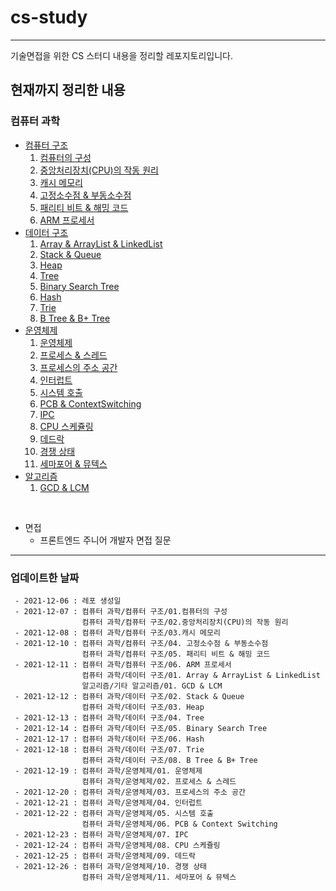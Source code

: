 # cs-study
***

기술면접을 위한 CS 스터디 내용을 정리할 레포지토리입니다.

## 현재까지 정리한 내용

### 컴퓨터 과학

+ [컴퓨터 구조](https://github.com/Suppplier/cs-study/tree/main/%EC%BB%B4%ED%93%A8%ED%84%B0%20%EA%B3%BC%ED%95%99/%EC%BB%B4%ED%93%A8%ED%84%B0%20%EA%B5%AC%EC%A1%B0)
    1. [컴퓨터의 구성](https://github.com/Suppplier/cs-study/blob/668bc0e14896546f318520ad54b705a2aa83f5da/%EC%BB%B4%ED%93%A8%ED%84%B0%20%EA%B3%BC%ED%95%99/%EC%BB%B4%ED%93%A8%ED%84%B0%20%EA%B5%AC%EC%A1%B0/01.%20%EC%BB%B4%ED%93%A8%ED%84%B0%EC%9D%98%20%EA%B5%AC%EC%84%B1.md)
    2. [중앙처리장치(CPU)의 작동 원리](https://github.com/Suppplier/cs-study/blob/668bc0e14896546f318520ad54b705a2aa83f5da/%EC%BB%B4%ED%93%A8%ED%84%B0%20%EA%B3%BC%ED%95%99/%EC%BB%B4%ED%93%A8%ED%84%B0%20%EA%B5%AC%EC%A1%B0/02.%20%EC%A4%91%EC%95%99%EC%B2%98%EB%A6%AC%EC%9E%A5%EC%B9%98(CPU)%EC%9D%98%20%EC%9E%91%EB%8F%99%20%EC%9B%90%EB%A6%AC.md)
    3. [캐시 메모리](https://github.com/Suppplier/cs-study/blob/668bc0e14896546f318520ad54b705a2aa83f5da/%EC%BB%B4%ED%93%A8%ED%84%B0%20%EA%B3%BC%ED%95%99/%EC%BB%B4%ED%93%A8%ED%84%B0%20%EA%B5%AC%EC%A1%B0/03.%20%EC%BA%90%EC%8B%9C%20%EB%A9%94%EB%AA%A8%EB%A6%AC.md)
    4. [고정소수점 & 부동소수점](https://github.com/Suppplier/cs-study/blob/668bc0e14896546f318520ad54b705a2aa83f5da/%EC%BB%B4%ED%93%A8%ED%84%B0%20%EA%B3%BC%ED%95%99/%EC%BB%B4%ED%93%A8%ED%84%B0%20%EA%B5%AC%EC%A1%B0/04.%20%EA%B3%A0%EC%A0%95%EC%86%8C%EC%88%98%EC%A0%90%20&%20%EB%B6%80%EB%8F%99%EC%86%8C%EC%88%98%EC%A0%90.md)
    5. [패리티 비트 & 해밍 코드](https://github.com/Suppplier/cs-study/blob/668bc0e14896546f318520ad54b705a2aa83f5da/%EC%BB%B4%ED%93%A8%ED%84%B0%20%EA%B3%BC%ED%95%99/%EC%BB%B4%ED%93%A8%ED%84%B0%20%EA%B5%AC%EC%A1%B0/05.%20%ED%8C%A8%EB%A6%AC%ED%8B%B0%20%EB%B9%84%ED%8A%B8%20&%20%ED%95%B4%EB%B0%8D%20%EC%BD%94%EB%93%9C.md)
    6. [ARM 프로세서](https://github.com/Suppplier/cs-study/blob/668bc0e14896546f318520ad54b705a2aa83f5da/%EC%BB%B4%ED%93%A8%ED%84%B0%20%EA%B3%BC%ED%95%99/%EC%BB%B4%ED%93%A8%ED%84%B0%20%EA%B5%AC%EC%A1%B0/06.%20ARM%20%ED%94%84%EB%A1%9C%EC%84%B8%EC%84%9C.md)
+ [데이터 구조](https://github.com/Suppplier/cs-study/tree/main/%EC%BB%B4%ED%93%A8%ED%84%B0%20%EA%B3%BC%ED%95%99/%EB%8D%B0%EC%9D%B4%ED%84%B0%20%EA%B5%AC%EC%A1%B0)
    1. [Array & ArrayList & LinkedList](https://github.com/Suppplier/cs-study/blob/main/%EC%BB%B4%ED%93%A8%ED%84%B0%20%EA%B3%BC%ED%95%99/%EB%8D%B0%EC%9D%B4%ED%84%B0%20%EA%B5%AC%EC%A1%B0/01.%20Array%20%26%20ArrayList%20%26%20LinkedList.md)
    2. [Stack & Queue](https://github.com/Suppplier/cs-study/blob/main/%EC%BB%B4%ED%93%A8%ED%84%B0%20%EA%B3%BC%ED%95%99/%EB%8D%B0%EC%9D%B4%ED%84%B0%20%EA%B5%AC%EC%A1%B0/02.%20Stack%20%26%20Queue.md)
    3. [Heap](https://github.com/Suppplier/cs-study/blob/main/%EC%BB%B4%ED%93%A8%ED%84%B0%20%EA%B3%BC%ED%95%99/%EB%8D%B0%EC%9D%B4%ED%84%B0%20%EA%B5%AC%EC%A1%B0/03.%20Heap.md)
    4. [Tree](https://github.com/Suppplier/cs-study/blob/main/%EC%BB%B4%ED%93%A8%ED%84%B0%20%EA%B3%BC%ED%95%99/%EB%8D%B0%EC%9D%B4%ED%84%B0%20%EA%B5%AC%EC%A1%B0/04.%20Tree.md)
    5. [Binary Search Tree](https://github.com/Suppplier/cs-study/blob/main/%EC%BB%B4%ED%93%A8%ED%84%B0%20%EA%B3%BC%ED%95%99/%EB%8D%B0%EC%9D%B4%ED%84%B0%20%EA%B5%AC%EC%A1%B0/05.%20Binary%20Search%20Tree.md)
    6. [Hash](https://github.com/Suppplier/cs-study/blob/main/%EC%BB%B4%ED%93%A8%ED%84%B0%20%EA%B3%BC%ED%95%99/%EB%8D%B0%EC%9D%B4%ED%84%B0%20%EA%B5%AC%EC%A1%B0/06.%20Hash.md)
    7. [Trie](https://github.com/Suppplier/cs-study/blob/main/%EC%BB%B4%ED%93%A8%ED%84%B0%20%EA%B3%BC%ED%95%99/%EB%8D%B0%EC%9D%B4%ED%84%B0%20%EA%B5%AC%EC%A1%B0/07.%20Trie.md)
    8. [B Tree & B+ Tree](https://github.com/Suppplier/cs-study/blob/main/%EC%BB%B4%ED%93%A8%ED%84%B0%20%EA%B3%BC%ED%95%99/%EB%8D%B0%EC%9D%B4%ED%84%B0%20%EA%B5%AC%EC%A1%B0/08.%20B%20Tree%20%26%20B%2B%20Tree.md)
+ [운영체제](https://github.com/Suppplier/cs-study/tree/main/%EC%BB%B4%ED%93%A8%ED%84%B0%20%EA%B3%BC%ED%95%99/%EC%9A%B4%EC%98%81%EC%B2%B4%EC%A0%9C)
    1. [운영체제](https://github.com/Suppplier/cs-study/blob/8cbe22d211f78356e17d7f9d69a3bfe0d2a26da6/%EC%BB%B4%ED%93%A8%ED%84%B0%20%EA%B3%BC%ED%95%99/%EC%9A%B4%EC%98%81%EC%B2%B4%EC%A0%9C/01.%20%EC%9A%B4%EC%98%81%EC%B2%B4%EC%A0%9C.md)
    2. [프로세스 & 스레드](https://github.com/Suppplier/cs-study/blob/9bfc9317f53ebb9824be9bd9bcdb4ea26680663b/%EC%BB%B4%ED%93%A8%ED%84%B0%20%EA%B3%BC%ED%95%99/%EC%9A%B4%EC%98%81%EC%B2%B4%EC%A0%9C/02.%20%ED%94%84%EB%A1%9C%EC%84%B8%EC%8A%A4%20&%20%EC%8A%A4%EB%A0%88%EB%93%9C.md)
    3. [프로세스의 주소 공간](https://github.com/Suppplier/cs-study/blob/91c5ae30aaaf291a8335967653bf92a499893b92/%EC%BB%B4%ED%93%A8%ED%84%B0%20%EA%B3%BC%ED%95%99/%EC%9A%B4%EC%98%81%EC%B2%B4%EC%A0%9C/03.%20%ED%94%84%EB%A1%9C%EC%84%B8%EC%8A%A4%EC%9D%98%20%EC%A3%BC%EC%86%8C%20%EA%B3%B5%EA%B0%84.md)
    4. [인터럽트](https://github.com/Suppplier/cs-study/blob/e4377b786d575839ffc8e4f38583b21daca31726/%EC%BB%B4%ED%93%A8%ED%84%B0%20%EA%B3%BC%ED%95%99/%EC%9A%B4%EC%98%81%EC%B2%B4%EC%A0%9C/04.%20%EC%9D%B8%ED%84%B0%EB%9F%BD%ED%8A%B8.md)
    5. [시스템 호출](https://github.com/Suppplier/cs-study/blob/8bcbf9673f87729bd390bc75ff3b2e197b3b9e5e/%EC%BB%B4%ED%93%A8%ED%84%B0%20%EA%B3%BC%ED%95%99/%EC%9A%B4%EC%98%81%EC%B2%B4%EC%A0%9C/05.%20%EC%8B%9C%EC%8A%A4%ED%85%9C%20%ED%98%B8%EC%B6%9C.md)
    6. [PCB & ContextSwitching](https://github.com/Suppplier/cs-study/blob/2abc9ee5aff71074003a5659dca3dcb19f928862/%EC%BB%B4%ED%93%A8%ED%84%B0%20%EA%B3%BC%ED%95%99/%EC%9A%B4%EC%98%81%EC%B2%B4%EC%A0%9C/06.%20PCB%20&%20Context%20Switching.md)
    7. [IPC](https://github.com/Suppplier/cs-study/blob/f7505d7a76cee59fd75c194a39eeda881e2da631/%EC%BB%B4%ED%93%A8%ED%84%B0%20%EA%B3%BC%ED%95%99/%EC%9A%B4%EC%98%81%EC%B2%B4%EC%A0%9C/07.%20IPC.md)
    8. [CPU 스케쥴링](https://github.com/Suppplier/cs-study/blob/90e0f9beb3fbbabd4651445520b2ac536a0e2785/%EC%BB%B4%ED%93%A8%ED%84%B0%20%EA%B3%BC%ED%95%99/%EC%9A%B4%EC%98%81%EC%B2%B4%EC%A0%9C/08.%20CPU%20%EC%8A%A4%EC%BC%80%EC%A5%B4%EB%A7%81.md)
    9. [데드락](https://github.com/Suppplier/cs-study/blob/0cc108a123bb5f0c5444ffc7d388dc93989d81c9/%EC%BB%B4%ED%93%A8%ED%84%B0%20%EA%B3%BC%ED%95%99/%EC%9A%B4%EC%98%81%EC%B2%B4%EC%A0%9C/09.%20%EB%8D%B0%EB%93%9C%EB%9D%BD.md)
    10. [경쟁 상태](https://github.com/Suppplier/cs-study/blob/02feaefe3703678b3425a9db3ca20fa58002f381/%EC%BB%B4%ED%93%A8%ED%84%B0%20%EA%B3%BC%ED%95%99/%EC%9A%B4%EC%98%81%EC%B2%B4%EC%A0%9C/10.%20%EA%B2%BD%EC%9F%81%20%EC%83%81%ED%83%9C.md)
    11. [세마포어 & 뮤텍스](https://github.com/Suppplier/cs-study/blob/6c6add6ce4b17f3ccdf29dde4fd767395deaab71/%EC%BB%B4%ED%93%A8%ED%84%B0%20%EA%B3%BC%ED%95%99/%EC%9A%B4%EC%98%81%EC%B2%B4%EC%A0%9C/11.%20%EC%84%B8%EB%A7%88%ED%8F%AC%EC%96%B4%20&%20%EB%AE%A4%ED%85%8D%EC%8A%A4.md)
+ [알고리즘](https://github.com/Suppplier/cs-study/tree/main/%EC%BB%B4%ED%93%A8%ED%84%B0%20%EA%B3%BC%ED%95%99/%EC%95%8C%EA%B3%A0%EB%A6%AC%EC%A6%98/%EA%B8%B0%ED%83%80%20%EC%95%8C%EA%B3%A0%EB%A6%AC%EC%A6%98)
    1. [GCD & LCM](https://github.com/Suppplier/cs-study/blob/8cbe22d211f78356e17d7f9d69a3bfe0d2a26da6/%EC%BB%B4%ED%93%A8%ED%84%B0%20%EA%B3%BC%ED%95%99/%EC%95%8C%EA%B3%A0%EB%A6%AC%EC%A6%98/%EA%B8%B0%ED%83%80%20%EC%95%8C%EA%B3%A0%EB%A6%AC%EC%A6%98/01.%20GCD%20&%20LCM.md)

<br>

+ 면접
    - 프론트엔드 주니어 개발자 면접 질문

***





### 업데이트한 날짜
```
 - 2021-12-06 : 레포 생성일
 - 2021-12-07 : 컴퓨터 과학/컴퓨터 구조/01.컴퓨터의 구성
                컴퓨터 과학/컴퓨터 구조/02.중앙처리장치(CPU)의 작동 원리
 - 2021-12-08 : 컴퓨터 과학/컴퓨터 구조/03.캐시 메모리
 - 2021-12-10 : 컴퓨터 과학/컴퓨터 구조/04. 고정소수점 & 부동소수점
                컴퓨터 과학/컴퓨터 구조/05. 패리티 비트 & 해밍 코드
 - 2021-12-11 : 컴퓨터 과학/컴퓨터 구조/06. ARM 프로세서
                컴퓨터 과학/데이터 구조/01. Array & ArrayList & LinkedList
                알고리즘/기타 알고리즘/01. GCD & LCM
 - 2021-12-12 : 컴퓨터 과학/데이터 구조/02. Stack & Queue
                컴퓨터 과학/데이터 구조/03. Heap
 - 2021-12-13 : 컴퓨터 과학/데이터 구조/04. Tree
 - 2021-12-14 : 컴퓨터 과학/데이터 구조/05. Binary Search Tree
 - 2021-12-17 : 컴퓨터 과학/데이터 구조/06. Hash
 - 2021-12-18 : 컴퓨터 과학/데이터 구조/07. Trie
                컴퓨터 과학/데이터 구조/08. B Tree & B+ Tree
 - 2021-12-19 : 컴퓨터 과학/운영체제/01. 운영체제
                컴퓨터 과학/운영체제/02. 프로세스 & 스레드
 - 2021-12-20 : 컴퓨터 과학/운영체제/03. 프로세스의 주소 공간
 - 2021-12-21 : 컴퓨터 과학/운영체제/04. 인터럽트
 - 2021-12-22 : 컴퓨터 과학/운영체제/05. 시스템 호출
                컴퓨터 과학/운영체제/06. PCB & Context Switching
 - 2021-12-23 : 컴퓨터 과학/운영체제/07. IPC
 - 2021-12-24 : 컴퓨터 과학/운영체제/08. CPU 스케쥴링
 - 2021-12-25 : 컴퓨터 과학/운영체제/09. 데드락
 - 2021-12-26 : 컴퓨터 과학/운영체제/10. 경쟁 상태
                컴퓨터 과학/운영체제/11. 세마포어 & 뮤텍스
```
